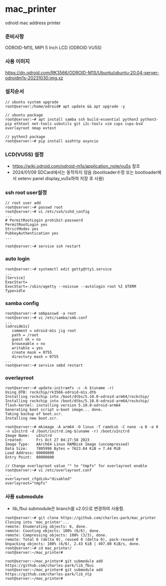 # mac_printer
odroid mac address printer

### 준비사항
ODROID-M1S, MIPI 5 Inch LCD (ODROID VU5S)

### 사용 이미지
https://dn.odroid.com/RK3566/ODROID-M1S/Ubuntu/ubuntu-20.04-server-odroidm1s-20231030.img.xz

### 설치순서
```
// ubuntu system upgrade
root@server:/home/odroid# apt update && apt upgrade -y

// ubuntu package
root@server:~# apt install samba ssh build-essential python3 python3-pip ethtool net-tools usbutils git i2c-tools vim cups cups-bsd overlayroot nmap evtest

// python3 package
root@server:~# pip install aiohttp asyncio
```

### LCD(VU5S) 설정
* https://wiki.odroid.com/odroid-m1s/application_note/vu5s 참조
* 2024/01/09 SDCard에서는 동작하지 않음 (bootloader수정 또는 bootloader에서 setenv panel display_vu5s하여 저장 후 사용)

### ssh root user설정
```
// root user add
root@server:~# passwd root
root@server:~# vi /etc/ssh/sshd_config
...
# PermitRootLogin prohibit-password
PermitRootLogin yes
StrictModes yes
PubkeyAuthentication yes
...

root@server:~# service ssh restart

```

### auto login
```
root@server:~# systemctl edit getty@tty1.service
...
[Service]
ExecStart=
ExecStart=-/sbin/agetty --noissue --autologin root %I $TERM
Type=idle

```

### samba config
```
root@server:~# smbpasswd -a root
root@server:~# vi /etc/samba/smb.conf
...
[odroidm1s]
   comment = odroid-m1s jig root
   path = /root
   guest ok = no
   browseable = no
   writable = yes
   create mask = 0755
   directory mask = 0755
...
root@server:~# service smbd restart
```

### overlayroot
```
root@server:~# update-initramfs -c -k $(uname -r)
Using DTB: rockchip/rk3566-odroid-m1s.dtb
Installing rockchip into /boot/dtbs/5.10.0-odroid-arm64/rockchip/
Installing rockchip into /boot/dtbs/5.10.0-odroid-arm64/rockchip/
flash-kernel: installing version 5.10.0-odroid-arm64
Generating boot script u-boot image... done.
Taking backup of boot.scr.
Installing new boot.scr.

root@server:~# mkimage -A arm64 -O linux -T ramdisk -C none -a 0 -e 0 -n uInitrd -d /boot/initrd.img-$(uname -r) /boot/uInitrd 
Image Name:   uInitrd
Created:      Fri Oct 27 04:27:58 2023
Image Type:   AArch64 Linux RAMDisk Image (uncompressed)
Data Size:    7805996 Bytes = 7623.04 KiB = 7.44 MiB
Load Address: 00000000
Entry Point:  00000000

// Change overlayroot value "" to "tmpfs" for overlayroot enable
root@server:~# vi /etc/overlayroot.conf
...
overlayroot_cfgdisk="disabled"
overlayroot="tmpfs"
```

### 사용 submodule
* lib_fbui submodule은 branch를 v2.0으로 변경하여 사용함.

```
root@server:~# git clone https://github.com/charles-park/mac_printer
Cloning into 'mac_printer'...
remote: Enumerating objects: 6, done.
remote: Counting objects: 100% (6/6), done.
remote: Compressing objects: 100% (3/3), done.
remote: Total 6 (delta 0), reused 0 (delta 0), pack-reused 0
Unpacking objects: 100% (6/6), 2.43 KiB | 497.00 KiB/s, done.
root@server:~# cd mac_printer/
root@server:~/mac_printer#

root@server:~/mac_printer# git submodule add https://github.com/charles-park/lib_fbui
root@server:~/mac_printer# git submodule add https://github.com/charles-park/lib_nlp
root@server:~/mac_printer# 

```



  

